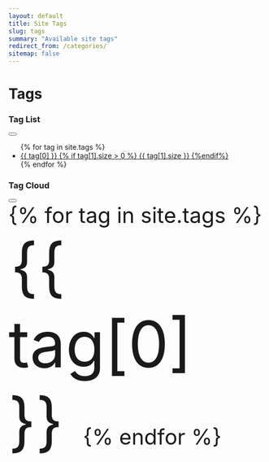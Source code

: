 ```yaml
---
layout: default
title: Site Tags
slug: tags
summary: "Available site tags"
redirect_from: /categories/
sitemap: false
---
```

<!-- Content Header (Page header) -->
<div class="content-header">
  <div class="container-fluid">
    <div class="row mb-2">
      <div class="col-sm-12">
        <h1 class="m-0 text-dark">
         Tags
        </h1>
      </div><!-- /.col -->
    </div><!-- /.row -->
  </div><!-- /.container-fluid -->
</div>
<!-- /.content-header -->
<div class="content">
  <div class="container-fluid">
        <div class="row">
            <div class="col-4">
                <div class="card">
                    <div class="card-header">
                    <h3 class="card-title"><i class="fas fa-list"></i> Tag List</h3>
                    <div class="card-tools">
                        <button type="button" class="btn btn-tool" data-card-widget="collapse"><i class="fas fa-minus"></i>
                        </button>
                    </div>
                    </div>
                    <div class="card-body p-0">
                    <ul class="nav nav-pills flex-column">
                        {% for tag in site.tags %}
                        <li class="nav-item active">
                        <a href="/tag/{{ tag[0] | slugify }}/" class="nav-link">
                            {{ tag[0] }} 
                            {% if tag[1].size > 0 %} <span class="badge bg-primary float-right"> {{ tag[1].size }} </span> {%endif%}
                        </a>
                        </li>
                        {% endfor %}
                    </ul>
                    </div>
                    <!-- /.card-body -->
                </div>
                <!-- /.card -->
            </div>
            <div class="col-md-8">
                <div class="card">
                    <div class="card-header">
                    <h3 class="card-title"><i class="fas fa-cloud"></i> Tag Cloud</h3>
                    <div class="card-tools">
                        <button type="button" class="btn btn-tool" data-card-widget="collapse"><i class="fas fa-minus"></i>
                        </button>
                    </div>
                    </div>
                    <div class="card-body">
                        <ul class="tagcloud">
                        {% for tag in site.tags %}
                            <li style="font-size:{{ tag | last | size | times: 15 | plus: 50 }}%;">
                                <a href="/tag/{{ tag | first | slugify }}">
                                    {{ tag[0] }}
                                </a>
                            </li>
                        {% endfor %}
                        </ul>
                    </div>
                    <!-- /.card-body -->
                </div>
                <!-- /.card -->
            </div>
        </div>
    </div>
</div>
 
<style type="text/css">
ul.tagcloud, ul.tagcloud li
{
	font-size: 3em;
	list-style-type: none;
	padding: 0;
	margin: 0;
}

ul.tagcloud li
{
	display: inline;
}

ul.tagcloud a
{
	text-decoration: none;
	padding: 3px 4px;
}
</style>